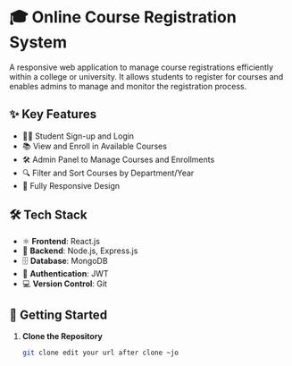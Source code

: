 # 🎓 Online Course Registration System

A responsive web application to manage course registrations efficiently within a college or university. It allows students to register for courses and enables admins to manage and monitor the registration process.

## ✨ Key Features

- 👨‍🎓 Student Sign-up and Login  
- 📚 View and Enroll in Available Courses  
- 🛠️ Admin Panel to Manage Courses and Enrollments  
- 🔍 Filter and Sort Courses by Department/Year  
- 📱 Fully Responsive Design  

## 🛠️ Tech Stack

- ⚛️ **Frontend**: React.js  
- 🧠 **Backend**: Node.js, Express.js  
- 🗄️ **Database**: MongoDB  
- 🔐 **Authentication**: JWT  
- 💻 **Version Control**: Git  

## 🚀 Getting Started

1. **Clone the Repository**
   ```bash
   git clone edit your url after clone ~jo